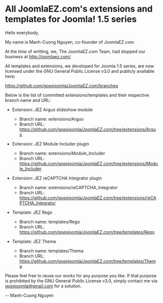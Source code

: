 All JoomlaEZ.com's extensions and templates for Joomla! 1.5 series
==================================================================

Hello everybody,

My name is Manh-Cuong Nguyen, co-founder of JoomlaEZ.com

At the time of writting, we, The JoomlaEZ.com Team, had stopped our business at http://joomlaez.com/

All templates and extensions, we developed for Joomla 1.5 series, are now licensed under the GNU General Public License v3.0 and publicly available here:

https://github.com/goesjoomla/JoomlaEZ.com/branches

Below is the list of committed extensions/templates and their respective branch name and URL:

* Extension: JEZ Arguo slideshow module
  - Branch name: extensions/Arguo
  - Branch URL: https://github.com/goesjoomla/JoomlaEZ.com/tree/extensions/Arguo

* Extension: JEZ Module Includer plugin
  - Branch name: extensions/Module_Includer
  - Branch URL: https://github.com/goesjoomla/JoomlaEZ.com/tree/extensions/Module_Includer

* Extension: JEZ reCAPTCHA Integrator plugin
  - Branch name: extensions/reCAPTCHA_Integrator
  - Branch URL: https://github.com/goesjoomla/JoomlaEZ.com/tree/extensions/reCAPTCHA_Integrator

* Template: JEZ Rego
  - Branch name: templates/Rego
  - Branch URL: https://github.com/goesjoomla/JoomlaEZ.com/tree/templates/Rego

* Template: JEZ Thema
  - Branch name: templates/Thema
  - Branch URL: https://github.com/goesjoomla/JoomlaEZ.com/tree/templates/Thema

Please feel free to reuse our works for any purpose you like. If that purpose is prohibited by the GNU General Public License v3.0, simply contact me via goesjoomla@gmail.com for a solution.

--
Manh-Cuong Nguyen